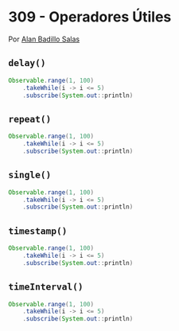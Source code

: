 # 309 - Operadores Útiles

Por [Alan Badillo Salas](https://www.nomadacode.com)

## `delay()`

```java
Observable.range(1, 100)
    .takeWhile(i -> i <= 5)
    .subscribe(System.out::println)
```

## `repeat()`

```java
Observable.range(1, 100)
    .takeWhile(i -> i <= 5)
    .subscribe(System.out::println)
```

## `single()`

```java
Observable.range(1, 100)
    .takeWhile(i -> i <= 5)
    .subscribe(System.out::println)
```

## `timestamp()`

```java
Observable.range(1, 100)
    .takeWhile(i -> i <= 5)
    .subscribe(System.out::println)
```

## `timeInterval()`

```java
Observable.range(1, 100)
    .takeWhile(i -> i <= 5)
    .subscribe(System.out::println)
```
